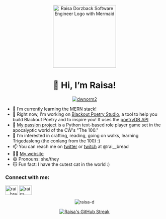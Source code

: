 <p align="center">
  <a target="_blank" href="https://raisadorzback.netlify.app/">
  <img height="200" alt="Raisa Dorzback Software Engineer Logo with Mermaid" src="https://raisadorzback.netlify.app/images/logo/logo-white-transparent.png">  
  </a>
</p>
<h1 align="center">👋 Hi, I’m Raisa!</h1>

<p align="center"> <a href="https://twitter.com/rai__bread" target="_blank"><img src="https://img.shields.io/twitter/follow/rai__bread?logo=twitter&style=for-the-badge" alt="dwnorm2" /></a> </p>

- 🧠 I’m currently learning the MERN stack!
- 📖 Right now, I'm working on [Blackout Poetry Studio](https://blackout-poetry.netlify.app/), a tool to help you build Blackout Poetry and to inspire you! It uses the [poetryDB API](https://poetrydb.org/index.html)
- 🌱 [My passion project](https://github.com/raisa-d/the-100-rpg/) is a Python text-based role player game set in the apocalyptic world of the CW's "The 100."
- 👀 I’m interested in crafting, reading, going on walks, learning Trigedasleng (the conlang from the 100) :)
- 📫 You can reach me on [twitter](https://twitter.com/rai__bread) or [twitch](https://www.twitch.tv/rai__bread) at @rai__bread
- 👨‍💻 [My website](https://raisadorzback.netlify.app/)
- 😄 Pronouns: she/they
- 🐱 Fun fact: I have the cutest cat in the world :)

<h3 align="left">Connect with me:</h3>
<a href="https://twitter.com/rai__bread" target="_blank"><img align="center" src="https://raw.githubusercontent.com/rahuldkjain/github-profile-readme-generator/master/src/images/icons/Social/twitter.svg" alt="rai__bread" height="30" width="40" /></a>
<a href="https://linkedin.com/in/raisa-d" target="_blank"><img align="center" src="https://raw.githubusercontent.com/rahuldkjain/github-profile-readme-generator/master/src/images/icons/Social/linked-in-alt.svg" alt="raisa dorzback" height="30" width="40" /></a>
<p align="center">
  <img src="https://github-readme-stats.vercel.app/api/top-langs?username=raisa-d&show_icons=true&locale=en&layout=donut&theme=material-palenight" alt="raisa-d" />
</p>
<p align="center">
  <a href="[https://git.io/streak-stats](https://github-readme-streak-stats.herokuapp.com?user=raisa-d&theme=material-palenight&date_format=M%20j%5B%2C%20Y%5D)"><img src="https://github-readme-streak-stats.herokuapp.com?user=raisa-d&theme=material-palenight&date_format=M%20j%5B%2C%20Y%5D" alt="Raisa's GitHub Streak" /></a>
</p>
